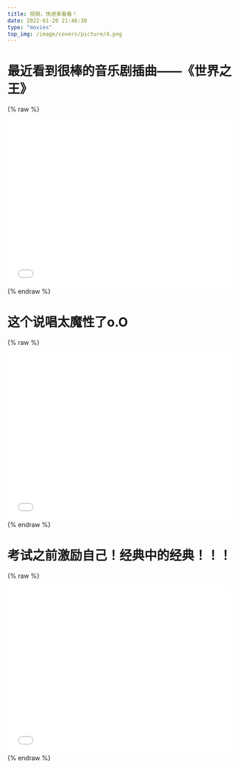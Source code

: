 ```yaml
---
title: 视频，快进来看看！
date: 2022-01-20 21:46:30
type: "movies"
top_img: /image/covers/picture/4.png
---
```


# 最近看到很棒的音乐剧插曲——《世界之王》

{% raw %}
 <div style="position: relative; width: 100%; height: 0; padding-bottom: 75%;">
 <iframe src="//player.bilibili.com/player.html?aid=38166633&bvid=BV1Gt411i7Mg" scrolling="no" border="0" frameborder="no" framespacing="0" allowfullscreen="true" style="position: absolute; width: 100%; height: 100%; Left: 0; top: 0;" ></iframe></div>
{% endraw %}

# 这个说唱太魔性了o.O
{% raw %}
 <div style="position: relative; width: 100%; height: 0; padding-bottom: 75%;">
 <iframe src="//player.bilibili.com/player.html?aid=594160958&bvid=BV1vq4y1t7YN&cid=511394531" scrolling="no" border="0" frameborder="no" framespacing="0" allowfullscreen="true" style="position: absolute; width: 100%; height: 100%; Left: 0; top: 0;" ></iframe></div>
{% endraw %}

# 考试之前激励自己！经典中的经典！！！

{% raw %}
 <div style="position: relative; width: 100%; height: 0; padding-bottom: 75%;">
 <iframe src="//player.bilibili.com/player.html?aid=934978627&bvid=BV1XM4y1c7Jp" scrolling="no" border="0" frameborder="no" framespacing="0" allowfullscreen="true" style="position: absolute; width: 100%; height: 100%; Left: 0; top: 0;" ></iframe></div>
{% endraw %}